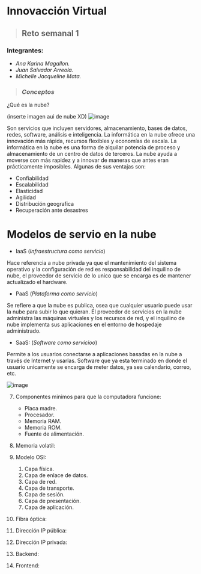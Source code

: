 # **Innovacción Virtual**
> ## Reto semanal 1

### Integrantes:
- *Ana Karina Magallon.*
- *Juan Salvador Arreola.*
- *Michelle Jacqueline Mata.*

> ### ***Conceptos***

¿Qué es la nube?
  
 (inserte imagen aui de nube XD)
![image](https://user-images.githubusercontent.com/83834540/117559658-c7249a80-b04c-11eb-9c11-0f7c54e4729f.png)
 
Son servicios que incluyen servidores, almacenamiento, bases de datos, redes, software, análisis e inteligencia. La informática en la nube ofrece una innovación más rápida, recursos flexibles y economías de escala. La informática en la nube es una forma de alquilar potencia de proceso y almacenamiento de un centro de datos de terceros. La nube ayuda a moverse con más rapidez y a innovar de maneras que antes eran prácticamente imposibles. Algunas de sus ventajas son:
- Confiabilidad
- Escalabilidad
- Elasticidad
- Agilidad
- Distribución geografica
- Recuperación ante desastres

# Modelos de servio en la nube
 
 - IaaS (*Infraestructura como servicio*)

Hace referencia a nube privada ya que el mantenimiento del sistema operativo y la configuración de red es responsabilidad del inquilino de nube, el proveedor de servicio de lo unico que se encarga es de mantener actualizado el hardware.

 - PaaS (*Plataforma como servicio*)

Se refiere a que la nube es publica, osea que cualquier usuario puede usar la nube para subir lo que quieran. El proveedor de servicios en la nube administra las máquinas virtuales y los recursos de red, y el inquilino de nube implementa sus aplicaciones en el entorno de hospedaje administrado.

- SaaS: (*Software como servicioo*)

Permite a los usuarios conectarse a aplicaciones basadas en la nube a través de Internet y usarlas. Software que ya esta terminado en donde el usuario unicamente se encarga de meter datos, ya sea calendario, correo, etc.

![image](https://user-images.githubusercontent.com/83834540/117559262-65aefc80-b049-11eb-95e7-2f510af955b5.png)


 7. Componentes minimos para que la computadora funcione:
     - Placa madre.
     - Procesador.
     - Memoria RAM.
     - Memoria ROM.
     - Fuente de alimentación.

 8. Memoria volatil:

 9. Modelo OSI:
     1. Capa física.
     2. Capa de enlace de datos.
     3. Capa de red.
     4. Capa de transporte.
     5. Capa de sesión.
     6. Capa de presentación.
     7. Capa de aplicación.
 
 10. Fibra óptica:

 11. Dirección IP pública:

 12. Dirección IP privada:
 
  2. Backend:

 4. Frontend:


